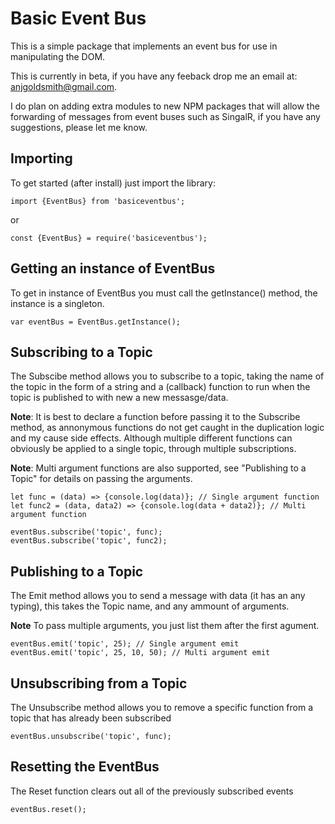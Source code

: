 # Basic Event Bus

This is a simple package that implements an event bus for use in manipulating the DOM.

This is currently in beta, if you have any feeback drop me an email at: anjgoldsmith@gmail.com.

I do plan on adding extra modules to new NPM packages that will allow the forwarding of messages from event buses such as SingalR, if you have any suggestions, please let me know.

## Importing

To get started (after install) just import the library:

```
import {EventBus} from 'basiceventbus';
```

or

```
const {EventBus} = require('basiceventbus');
```

## Getting an instance of EventBus

To get in instance of EventBus you must call the getInstance() method, the instance is a singleton.

```
var eventBus = EventBus.getInstance();
```

## Subscribing to a Topic

The Subscibe method allows you to subscribe to a topic, taking the name of the topic in the form of a string and a (callback) function to run when the topic is published to with new a new messasge/data.

**Note**: It is best to declare a function before passing it to the Subscribe method, as annonymous functions do not get caught in the duplication logic and my cause side effects. Although multiple different functions can obviously be applied to a single topic, through multiple subscriptions.

**Note**: Multi argument functions are also supported, see "Publishing to a Topic" for details on passing the arguments.

```
let func = (data) => {console.log(data)}; // Single argument function
let func2 = (data, data2) => {console.log(data + data2)}; // Multi argument function

eventBus.subscribe('topic', func);
eventBus.subscribe('topic', func2);
```

## Publishing to a Topic

The Emit method allows you to send a message with data (it has an any typing), this takes the Topic name, and any ammount of arguments.

**Note** To pass multiple arguments, you just list them after the first agument.

```
eventBus.emit('topic', 25); // Single argument emit
eventBus.emit('topic', 25, 10, 50); // Multi argument emit
```

## Unsubscribing from a Topic

The Unsubscribe method allows you to remove a specific function from a topic that has already been subscribed

```
eventBus.unsubscribe('topic', func);
```

## Resetting the EventBus

The Reset function clears out all of the previously subscribed events

```
eventBus.reset();
```
